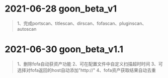 # 2021-06-28 goon_beta_v1
> 1、完成portscan、titlescan、dirscan、fofascan、pluginscan、autoscan

# 2021-06-30 goon_beta_v1.1
> 1、删除fofa自动获资产功能
> 2、可在配置文件中自定义扫描超时时间
> 3、可选择对fofa返回的host自动添加"http://"
> 4、fofa资产获取结果自动去重